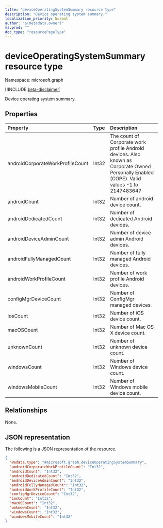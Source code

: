 ```yaml
---
title: "deviceOperatingSystemSummary resource type"
description: "Device operating system summary."
localization_priority: Normal
author: "$(metadata.owner)"
ms.prod: ""
doc_type: "resourcePageType"
---
```


# deviceOperatingSystemSummary resource type

Namespace: microsoft.graph

[!INCLUDE [beta-disclaimer](../../includes/beta-disclaimer.md)]

Device operating system summary.

## Properties

| Property                         | Type  | Description                                                                                                                                 |
| :------------------------------- | :---- | :------------------------------------------------------------------------------------------------------------------------------------------ |
| androidCorporateWorkProfileCount | Int32 | The count of Corporate work profile Android devices. Also known as Corporate Owned Personally Enabled (COPE). Valid values -1 to 2147483647 |
| androidCount                     | Int32 | Number of android device count.                                                                                                             |
| androidDedicatedCount            | Int32 | Number of dedicated Android devices.                                                                                                        |
| androidDeviceAdminCount          | Int32 | Number of device admin Android devices.                                                                                                     |
| androidFullyManagedCount         | Int32 | Number of fully managed Android devices.                                                                                                    |
| androidWorkProfileCount          | Int32 | Number of work profile Android devices.                                                                                                     |
| configMgrDeviceCount             | Int32 | Number of ConfigMgr managed devices.                                                                                                        |
| iosCount                         | Int32 | Number of iOS device count.                                                                                                                 |
| macOSCount                       | Int32 | Number of Mac OS X device count.                                                                                                            |
| unknownCount                     | Int32 | Number of unknown device count.                                                                                                             |
| windowsCount                     | Int32 | Number of Windows device count.                                                                                                             |
| windowsMobileCount               | Int32 | Number of Windows mobile device count.                                                                                                      |

## Relationships

None.

## JSON representation

The following is a JSON representation of the resource.

<!-- {
  "blockType": "resource",
  "@odata.type": "microsoft.graph.deviceOperatingSystemSummary",
}
-->

```json
{
  "@odata.type": "#microsoft.graph.deviceOperatingSystemSummary",
  "androidCorporateWorkProfileCount": "Int32",
  "androidCount": "Int32",
  "androidDedicatedCount": "Int32",
  "androidDeviceAdminCount": "Int32",
  "androidFullyManagedCount": "Int32",
  "androidWorkProfileCount": "Int32",
  "configMgrDeviceCount": "Int32",
  "iosCount": "Int32",
  "macOSCount": "Int32",
  "unknownCount": "Int32",
  "windowsCount": "Int32",
  "windowsMobileCount": "Int32"
}
```